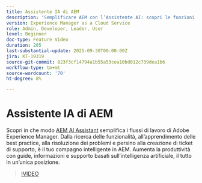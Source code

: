 ```yaml
---
title: Assistente IA di AEM
description: 'Semplificare AEM con l’Assistente AI: scopri le funzioni, le best practice e risolvi i problemi aumentando al contempo la produttività con il supporto basato sull’intelligenza artificiale.'
version: Experience Manager as a Cloud Service
role: Admin, Developer, Leader, User
level: Beginner
doc-type: Feature Video
duration: 205
last-substantial-update: 2025-09-30T00:00:00Z
jira: KT-19319
source-git-commit: 823f3cf14794a1b55a53cea10bd012c739dea1b6
workflow-type: tm+mt
source-wordcount: '70'
ht-degree: 8%

---
```



# Assistente IA di AEM

Scopri in che modo [AEM AI Assistant](https://experienceleague.adobe.com/it/docs/experience-manager-cloud-service/content/ai-in-aem/ai-assistant/ai-assistant-in-aem#) semplifica i flussi di lavoro di Adobe Experience Manager. Dalla ricerca delle funzionalità, all’apprendimento delle best practice, alla risoluzione dei problemi e persino alla creazione di ticket di supporto, è il tuo compagno intelligente in AEM. Aumenta la produttività con guide, informazioni e supporto basati sull’intelligenza artificiale, il tutto in un’unica posizione.

>[!VIDEO](https://video.tv.adobe.com/v/3475357/?learn=on&enablevpops)

